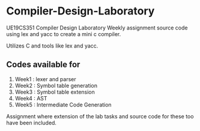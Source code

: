 # Compiler-Design-Laboratory
UE19CS351 Compiler Design Laboratory Weekly assignment source code using lex and yacc to create a mini c compiler.

Utilizes C and tools like lex and yacc.

## Codes available for 
<ol>
  <li>Week1 : lexer and parser</li>
  <li>Week2 : Symbol table generation</li>
  <li>Week3 : Symbol table extension</li>
  <li>Week4 : AST </li>
  <li>Week5 : Intermediate Code Generation </li>
</ol>

Assignment where extension of the lab tasks and source code for these too have been included.

